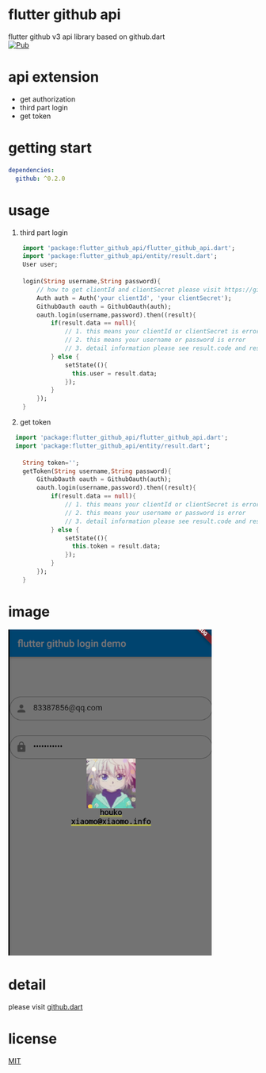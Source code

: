 # flutter github api
flutter github v3 api library based on github.dart   
[![Pub](https://img.shields.io/pub/v/flutter_github_api.svg)](https://pub.dartlang.org/packages/flutter_github_api)

# api extension
- get authorization
- third part login
- get token

# getting start
```yaml
dependencies:
  github: ^0.2.0
```


# usage
1. third part login

```dart
    import 'package:flutter_github_api/flutter_github_api.dart';
    import 'package:flutter_github_api/entity/result.dart';
    User user;

    login(String username,String password){
    	// how to get clientId and clientSecret please visit https://github.com/settings/apps/new
        Auth auth = Auth('your clientId', 'your clientSecret');
        GithubOauth oauth = GithubOauth(auth);
        oauth.login(username,password).then((result){
        	if(result.data == null){
        		// 1. this means your clientId or clientSecret is error
        		// 2. this means your username or password is error
        		// 3. detail information please see result.code and result.message
        	} else {
        		setState((){
        		  this.user = result.data;
        		});
        	}
        });
    }
```



2. get token

```dart
  import 'package:flutter_github_api/flutter_github_api.dart';
  import 'package:flutter_github_api/entity/result.dart';
  
    String token='';
    getToken(String username,String password){
	    GithubOauth oauth = GithubOauth(auth);
	    oauth.login(username,password).then((result){
            if(result.data == null){
                // 1. this means your clientId or clientSecret is error
                // 2. this means your username or password is error
                // 3. detail information please see result.code and result.message
            } else {
                setState((){
                  this.token = result.data;
                });
            }
        });
    }
```

# image
![](image/demo.png)


# detail 
please visit [github.dart](https://github.com/SpinlockLabs/github.dart)

# license
[MIT](LICENSE)